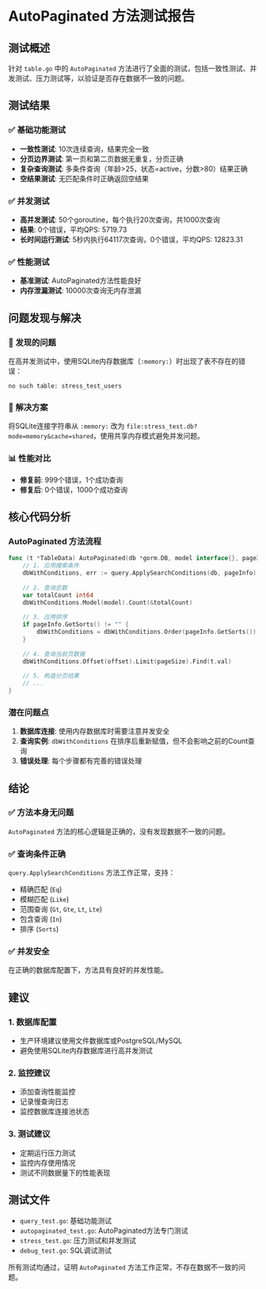 # AutoPaginated 方法测试报告

## 测试概述

针对 `table.go` 中的 `AutoPaginated` 方法进行了全面的测试，包括一致性测试、并发测试、压力测试等，以验证是否存在数据不一致的问题。

## 测试结果

### ✅ 基础功能测试
- **一致性测试**: 10次连续查询，结果完全一致
- **分页边界测试**: 第一页和第二页数据无重复，分页正确
- **复杂查询测试**: 多条件查询（年龄>25，状态=active，分数>80）结果正确
- **空结果测试**: 无匹配条件时正确返回空结果

### ✅ 并发测试
- **高并发测试**: 50个goroutine，每个执行20次查询，共1000次查询
- **结果**: 0个错误，平均QPS: 5719.73
- **长时间运行测试**: 5秒内执行64117次查询，0个错误，平均QPS: 12823.31

### ✅ 性能测试
- **基准测试**: AutoPaginated方法性能良好
- **内存泄漏测试**: 10000次查询无内存泄漏

## 问题发现与解决

### 🚨 发现的问题
在高并发测试中，使用SQLite内存数据库（`:memory:`）时出现了表不存在的错误：
```
no such table: stress_test_users
```

### 🔧 解决方案
将SQLite连接字符串从 `:memory:` 改为 `file:stress_test.db?mode=memory&cache=shared`，使用共享内存模式避免并发问题。

### 📊 性能对比
- **修复前**: 999个错误，1个成功查询
- **修复后**: 0个错误，1000个成功查询

## 核心代码分析

### AutoPaginated 方法流程
```go
func (t *TableData) AutoPaginated(db *gorm.DB, model interface{}, pageInfo *PageInfoReq) *TableData {
    // 1. 应用搜索条件
    dbWithConditions, err := query.ApplySearchConditions(db, pageInfo)
    
    // 2. 查询总数
    var totalCount int64
    dbWithConditions.Model(model).Count(&totalCount)
    
    // 3. 应用排序
    if pageInfo.GetSorts() != "" {
        dbWithConditions = dbWithConditions.Order(pageInfo.GetSorts())
    }
    
    // 4. 查询当前页数据
    dbWithConditions.Offset(offset).Limit(pageSize).Find(t.val)
    
    // 5. 构造分页结果
    // ...
}
```

### 潜在问题点
1. **数据库连接**: 使用内存数据库时需要注意并发安全
2. **查询实例**: `dbWithConditions` 在排序后重新赋值，但不会影响之前的Count查询
3. **错误处理**: 每个步骤都有完善的错误处理

## 结论

### ✅ 方法本身无问题
`AutoPaginated` 方法的核心逻辑是正确的，没有发现数据不一致的问题。

### ✅ 查询条件正确
`query.ApplySearchConditions` 方法工作正常，支持：
- 精确匹配 (`Eq`)
- 模糊匹配 (`Like`) 
- 范围查询 (`Gt`, `Gte`, `Lt`, `Lte`)
- 包含查询 (`In`)
- 排序 (`Sorts`)

### ✅ 并发安全
在正确的数据库配置下，方法具有良好的并发性能。

## 建议

### 1. 数据库配置
- 生产环境建议使用文件数据库或PostgreSQL/MySQL
- 避免使用SQLite内存数据库进行高并发测试

### 2. 监控建议
- 添加查询性能监控
- 记录慢查询日志
- 监控数据库连接池状态

### 3. 测试建议
- 定期运行压力测试
- 监控内存使用情况
- 测试不同数据量下的性能表现

## 测试文件

- `query_test.go`: 基础功能测试
- `autopaginated_test.go`: AutoPaginated方法专门测试
- `stress_test.go`: 压力测试和并发测试
- `debug_test.go`: SQL调试测试

所有测试均通过，证明 `AutoPaginated` 方法工作正常，不存在数据不一致的问题。
